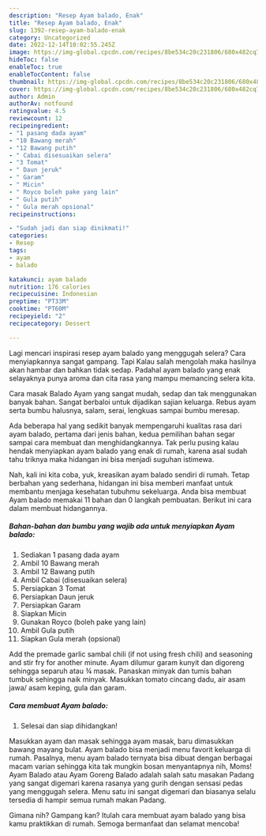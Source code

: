 ```yaml
---
description: "Resep Ayam balado, Enak"
title: "Resep Ayam balado, Enak"
slug: 1392-resep-ayam-balado-enak
category: Uncategorized
date: 2022-12-14T10:02:55.245Z
image: https://img-global.cpcdn.com/recipes/8be534c20c231806/680x482cq70/ayam-balado-foto-resep-utama.jpg
hideToc: false
enableToc: true
enableTocContent: false
thumbnail: https://img-global.cpcdn.com/recipes/8be534c20c231806/680x482cq70/ayam-balado-foto-resep-utama.jpg
cover: https://img-global.cpcdn.com/recipes/8be534c20c231806/680x482cq70/ayam-balado-foto-resep-utama.jpg
author: Admin
authorAv: notfound
ratingvalue: 4.5
reviewcount: 12
recipeingredient:
- "1 pasang dada ayam"
- "10 Bawang merah"
- "12 Bawang putih"
- " Cabai disesuaikan selera"
- "3 Tomat"
- " Daun jeruk"
- " Garam"
- " Micin"
- " Royco boleh pake yang lain"
- " Gula putih"
- " Gula merah opsional"
recipeinstructions:

- "Sudah jadi dan siap dinikmati!"
categories:
- Resep
tags:
- ayam
- balado

katakunci: ayam balado 
nutrition: 176 calories
recipecuisine: Indonesian
preptime: "PT33M"
cooktime: "PT60M"
recipeyield: "2"
recipecategory: Dessert

---
```



Lagi mencari inspirasi resep ayam balado yang menggugah selera? Cara menyiapkannya sangat gampang. Tapi Kalau salah mengolah maka hasilnya akan hambar dan bahkan tidak sedap. Padahal ayam balado yang enak selayaknya punya aroma dan cita rasa yang mampu memancing selera kita.


Cara masak Balado Ayam yang sangat mudah, sedap dan tak menggunakan banyak bahan. Sangat berbaloi untuk dijadikan sajian keluarga. Rebus ayam serta bumbu halusnya, salam, serai, lengkuas sampai bumbu meresap.

Ada beberapa hal yang sedikit banyak mempengaruhi kualitas rasa dari ayam balado, pertama dari jenis bahan, kedua pemilihan bahan segar sampai cara membuat dan menghidangkannya. Tak perlu pusing kalau hendak menyiapkan ayam balado yang enak di rumah, karena asal sudah tahu triknya maka hidangan ini bisa menjadi suguhan istimewa.


Nah, kali ini kita coba, yuk, kreasikan ayam balado sendiri di rumah. Tetap berbahan yang sederhana, hidangan ini bisa memberi manfaat untuk membantu menjaga kesehatan tubuhmu sekeluarga. Anda bisa membuat Ayam balado memakai 11 bahan dan 0 langkah pembuatan. Berikut ini cara dalam membuat hidangannya.

<!--inarticleads1-->

##### Bahan-bahan dan bumbu yang wajib ada untuk menyiapkan Ayam balado:

1. Sediakan 1 pasang dada ayam
1. Ambil 10 Bawang merah
1. Ambil 12 Bawang putih
1. Ambil  Cabai (disesuaikan selera)
1. Persiapkan 3 Tomat
1. Persiapkan  Daun jeruk
1. Persiapkan  Garam
1. Siapkan  Micin
1. Gunakan  Royco (boleh pake yang lain)
1. Ambil  Gula putih
1. Siapkan  Gula merah (opsional)


Add the premade garlic sambal chili (if not using fresh chili) and seasoning and stir fry for another minute. Ayam dilumur garam kunyit dan digoreng sehingga separuh atau ¾ masak. Panaskan minyak dan tumis bahan tumbuk sehingga naik minyak. Masukkan tomato cincang dadu, air asam jawa/ asam keping, gula dan garam. 

<!--inarticleads2-->

##### Cara membuat Ayam balado:


1. Selesai dan siap dihidangkan!

Masukkan ayam dan masak sehingga ayam masak, baru dimasukkan bawang mayang bulat. Ayam balado bisa menjadi menu favorit keluarga di rumah. Pasalnya, menu ayam balado ternyata bisa dibuat dengan berbagai macam varian sehingga kita tak mungkin bosan menyantapnya nih, Moms! Ayam Balado atau Ayam Goreng Balado adalah salah satu masakan Padang yang sangat digemari karena rasanya yang gurih dengan sensasi pedas yang menggugah selera. Menu satu ini sangat digemari dan biasanya selalu tersedia di hampir semua rumah makan Padang. 

Gimana nih? Gampang kan? Itulah cara membuat ayam balado yang bisa kamu praktikkan di rumah. Semoga bermanfaat dan selamat mencoba!
